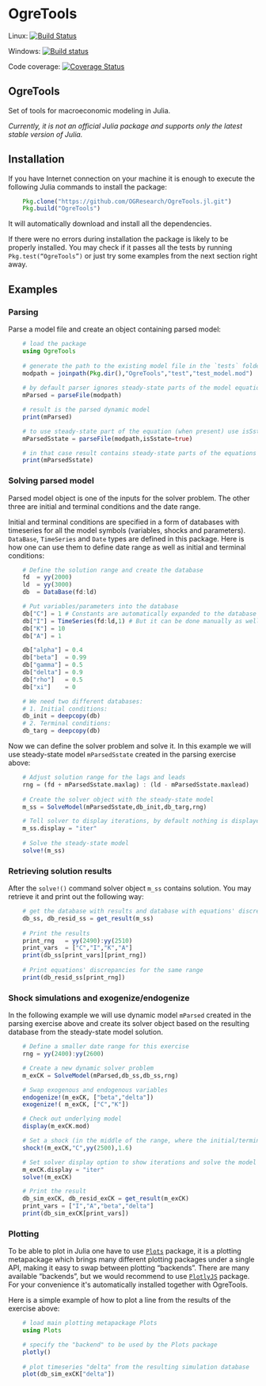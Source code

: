 # OgreTools

Linux: [![Build Status](https://travis-ci.org/nul0m/OgreTools.jl.svg?branch=master)](https://travis-ci.org/nul0m/OgreTools.jl)

Windows: [![Build status](https://ci.appveyor.com/api/projects/status/nvnlxyjhco48cjfs/branch/master?svg=true)](https://ci.appveyor.com/project/nul0m/ogretools-jl/branch/master)

Code coverage: [![Coverage Status](https://coveralls.io/repos/github/nul0m/OgreTools.jl/badge.svg?branch=master)](https://coveralls.io/github/nul0m/OgreTools.jl?branch=master)

## OgreTools

Set of tools for macroeconomic modeling in Julia. 

_Currently, it is not an official Julia package and supports only the latest stable version of Julia._

## Installation

If you have Internet connection on your machine it is enough to execute the following Julia commands to install the package:

```jl
    Pkg.clone("https://github.com/OGResearch/OgreTools.jl.git")
    Pkg.build("OgreTools")
```

It will automatically download and install all the dependencies.

If there were no errors during installation the package is likely to be properly installed. You may check if it passes all the tests by running `Pkg.test(“OgreTools”)` or just try some examples from the next section right away.

## Examples

### Parsing

Parse a model file and create an object containing parsed model:

```jl
    # load the package
    using OgreTools
    
    # generate the path to the existing model file in the `tests` folder
    modpath = joinpath(Pkg.dir(),"OgreTools","test","test_model.mod")
    
    # by default parser ignores steady-state parts of the model equations
    mParsed = parseFile(modpath)

    # result is the parsed dynamic model
    print(mParsed)

    # to use steady-state part of the equation (when present) use isSstate option
    mParsedSstate = parseFile(modpath,isSstate=true)

    # in that case result contains steady-state parts of the equations 
    print(mParsedSstate)
```
### Solving parsed model

Parsed model object is one of the inputs for the solver problem. The other three are initial and terminal conditions and the date range.

Initial and terminal conditions are specified in a form of databases with timeseries for all the model symbols (variables, shocks and parameters). `DataBase`, `TimeSeries` and `Date` types are defined in this package. Here is how one can use them to define date range as well as initial and terminal conditions:

```jl
    # Define the solution range and create the database
    fd  = yy(2000)
    ld  = yy(3000)
    db  = DataBase(fd:ld)

    # Put variables/parameters into the database
    db["C"] = 1 # Constants are automatically expanded to the database range
    db["I"] = TimeSeries(fd:ld,1) # But it can be done manually as well
    db["K"] = 10
    db["A"] = 1

    db["alpha"] = 0.4
    db["beta"]  = 0.99
    db["gamma"] = 0.5
    db["delta"] = 0.9
    db["rho"]   = 0.5
    db["xi"]    = 0

    # We need two different databases:
    # 1. Initial conditions:
    db_init = deepcopy(db)
    # 2. Terminal conditions:
    db_targ = deepcopy(db)
```

Now we can define the solver problem and solve it. In this example we will use steady-state model `mParsedSstate` created in the parsing exercise above:

```jl
    # Adjust solution range for the lags and leads
    rng = (fd + mParsedSstate.maxlag) : (ld - mParsedSstate.maxlead)
    
    # Create the solver object with the steady-state model
    m_ss = SolveModel(mParsedSstate,db_init,db_targ,rng)

    # Tell solver to display iterations, by default nothing is displayed
    m_ss.display = "iter" 
    
    # Solve the steady-state model
    solve!(m_ss)
```

### Retrieving solution results

After the `solve!()` command solver object `m_ss` contains solution. You may retrieve it and print out the following way:

```jl
    # get the database with results and database with equations' discrepancies
    db_ss, db_resid_ss = get_result(m_ss)
    
    # Print the results
    print_rng   = yy(2490):yy(2510)
    print_vars  = ["C","I","K","A"]
    print(db_ss[print_vars][print_rng])
    
    # Print equations' discrepancies for the same range
    print(db_resid_ss[print_rng])
```

### Shock simulations and exogenize/endogenize

In the following example we will use dynamic model `mParsed` created in the parsing exercise above and create its solver object based on the resulting database from the steady-state model solution.

```jl
    # Define a smaller date range for this exercise
    rng = yy(2400):yy(2600)

    # Create a new dynamic solver problem
    m_exCK = SolveModel(mParsed,db_ss,db_ss,rng)

    # Swap exogenous and endogenous variables
    endogenize!(m_exCK, ["beta","delta"])
    exogenize!( m_exCK, ["C","K"])

    # Check out underlying model
    display(m_exCK.mod)

    # Set a shock (in the middle of the range, where the initial/terminal conditions are in steady-state)
    shock!(m_exCK,"C",yy(2500),1.6)

    # Set solver display option to show iterations and solve the model
    m_exCK.display = "iter"
    solve!(m_exCK)

    # Print the result
    db_sim_exCK, db_resid_exCK = get_result(m_exCK)
    print_vars = ["I","A","beta","delta"]
    print(db_sim_exCK[print_vars])
```

### Plotting

To be able to plot in Julia one have to use [`Plots`](https://github.com/JuliaPlots/Plots.jl) package, it is a plotting metapackage which brings many different plotting packages under a single API, making it easy to swap between plotting “backends”. There are many available “backends”, but we would recommend to use [`PlotlyJS`](https://github.com/sglyon/PlotlyJS.jl) package. For your convenience it's automatically installed together with OgreTools.

Here is a simple example of how to plot a line from the results of the exercise above:

```jl
    # load main plotting metapackage Plots
    using Plots

    # specify the "backend" to be used by the Plots package
    plotly()
    
    # plot timeseries "delta" from the resulting simulation database
    plot(db_sim_exCK["delta"])
```
